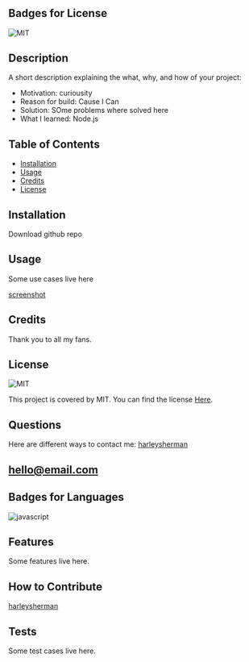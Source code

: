 # <cool project>

## Badges for License

![MIT](https://img.shields.io/badge/MIT-license-blue)

## Description

A short description explaining the what, why, and how of your project:

- Motivation: curiousity
- Reason for build: Cause I Can
- Solution: SOme problems where solved here
- What I learned: Node.js

## Table of Contents

- [Installation](#installation)
- [Usage](#usage)
- [Credits](#credits)
- [License](#license)

## Installation

Download github repo

## Usage

Some use cases live here

[screenshot](./images/kittens.png)

## Credits

Thank you to all my fans.

## License

![MIT](https://img.shields.io/badge/MIT-license-blue)

This project is covered by MIT. You can find the license [Here](./LICENSE).

## Questions

Here are different ways to contact me:
[harleysherman](https://www.github.com/harleysherman)

[hello@email.com](mailto:hello@email.com)
---

## Badges for Languages

![javascript](https://img.shields.io/badge/javascript-langauge-green)

## Features

Some features live here.

## How to Contribute

[harleysherman](https://gihub.com/harleysherman)

## Tests

Some test cases live here.